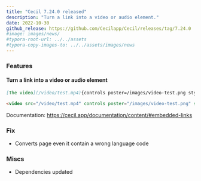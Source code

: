 ```yaml
---
title: "Cecil 7.24.0 released"
description: "Turn a link into a video or audio element."
date: 2022-10-30
github_release: https://github.com/Cecilapp/Cecil/releases/tag/7.24.0
#image: images/news/
#typora-root-url: ../../assets
#typora-copy-images-to: ../../assets/images/news
---
```


### Features

#### Turn a link into a video or audio element

```markdown
[The video](/video/test.mp4){controls poster=/images/video-test.png style="width:100%;"}
```

```html
<video src="/video/test.mp4" controls poster="/images/video-test.png" style="width:100%;"></video>
```

Documentation: <https://cecil.app/documentation/content/#embedded-links>

### Fix

-  Converts page even it contain a wrong language code

### Miscs

- Dependencies updated
